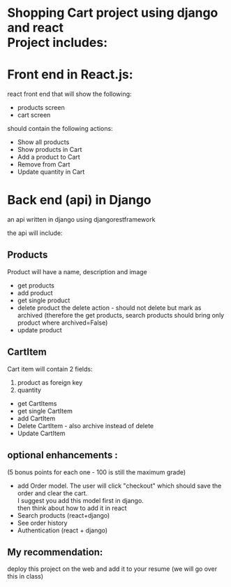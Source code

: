 # Shopping Cart project using django and react<br>Project includes:

# Front end in React.js:
react front end that will show the following:
- products screen
- cart screen

should contain the following actions:
- Show all products
- Show products in Cart
- Add a product to Cart
- Remove from Cart
- Update quantity in Cart


# Back end (api) in Django
an api written in django using djangorestframework 

the api will include:

## Products
Product will have a name, description and image
- get products
- add product
- get single product
- delete product
the delete action - should not delete but mark as archived (therefore the get products, search products should bring only product where archived=False)
- update product

## CartItem
Cart item will contain 2 fields:<br>
 1. product as foreign key <br>
 2. quantity

- get CartItems
- get single CartItem
- add CartItem
- Delete CartItem -  also archive instead of delete
- Update CartItem


## optional enhancements :

(5 bonus points for each one - 100 is still the maximum grade)
- add Order model. The user will click "checkout" which should save the order and clear the cart.<br>
I suggest you add this model first in django.<br> 
then think about how to add it in react<br>
- Search products (react+django)
- See order history
- Authentication (react + django) 

## My recommendation:
deploy this project on the web and add it to your resume (we will go over this in class)
